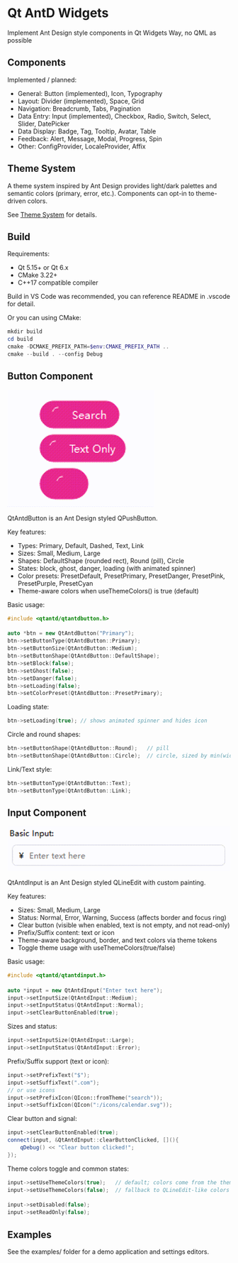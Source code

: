# Qt AntD Widgets

Implement Ant Design style components in Qt Widgets Way, no QML as possible

## Components

Implemented / planned:

- General: Button (implemented), Icon, Typography
- Layout: Divider (implemented), Space, Grid
- Navigation: Breadcrumb, Tabs, Pagination
- Data Entry: Input (implemented), Checkbox, Radio, Switch, Select, Slider, DatePicker
- Data Display: Badge, Tag, Tooltip, Avatar, Table
- Feedback: Alert, Message, Modal, Progress, Spin
- Other: ConfigProvider, LocaleProvider, Affix

## Theme System

A theme system inspired by Ant Design provides light/dark palettes and semantic colors
(primary, error, etc.). Components can opt-in to theme-driven colors.

See [Theme System](./THEME_SYSTEM.md) for details.

## Build

Requirements:
- Qt 5.15+ or Qt 6.x
- CMake 3.22+
- C++17 compatible compiler

Build in VS Code was recommended, you can reference README in .vscode for detail.



Or you can using CMake:

```powershell
mkdir build
cd build
cmake -DCMAKE_PREFIX_PATH=$env:CMAKE_PREFIX_PATH ..
cmake --build . --config Debug
```

## Button Component
![img](README.assets/img_v3_02ph_2d4632ce-cee4-439d-8b4a-37a00f6ba17g.gif)

QtAntdButton is an Ant Design styled QPushButton.

Key features:
- Types: Primary, Default, Dashed, Text, Link
- Sizes: Small, Medium, Large
- Shapes: DefaultShape (rounded rect), Round (pill), Circle
- States: block, ghost, danger, loading (with animated spinner)
- Color presets: PresetDefault, PresetPrimary, PresetDanger, PresetPink, PresetPurple, PresetCyan
- Theme-aware colors when useThemeColors() is true (default)


Basic usage:

```cpp
#include <qtantd/qtantdbutton.h>

auto *btn = new QtAntdButton("Primary");
btn->setButtonType(QtAntdButton::Primary);
btn->setButtonSize(QtAntdButton::Medium);
btn->setButtonShape(QtAntdButton::DefaultShape);
btn->setBlock(false);
btn->setGhost(false);
btn->setDanger(false);
btn->setLoading(false);
btn->setColorPreset(QtAntdButton::PresetPrimary);
```

Loading state:

```cpp
btn->setLoading(true); // shows animated spinner and hides icon
```

Circle and round shapes:

```cpp
btn->setButtonShape(QtAntdButton::Round);   // pill
btn->setButtonShape(QtAntdButton::Circle);  // circle, sized by min(width,height)
```

Link/Text style:

```cpp
btn->setButtonType(QtAntdButton::Text);
btn->setButtonType(QtAntdButton::Link);
```

## Input Component

![img](README.assets/img_v3_02ph_054be728-cf55-4371-b106-ae7afadbf1fg.gif)


QtAntdInput is an Ant Design styled QLineEdit with custom painting.

Key features:
- Sizes: Small, Medium, Large
- Status: Normal, Error, Warning, Success (affects border and focus ring)
- Clear button (visible when enabled, text is not empty, and not read-only)
- Prefix/Suffix content: text or icon
- Theme-aware background, border, and text colors via theme tokens
- Toggle theme usage with useThemeColors(true/false)

Basic usage:

```cpp
#include <qtantd/qtantdinput.h>

auto *input = new QtAntdInput("Enter text here");
input->setInputSize(QtAntdInput::Medium);
input->setInputStatus(QtAntdInput::Normal);
input->setClearButtonEnabled(true);
```

Sizes and status:

```cpp
input->setInputSize(QtAntdInput::Large);
input->setInputStatus(QtAntdInput::Error);
```

Prefix/Suffix support (text or icon):

```cpp
input->setPrefixText("$");
input->setSuffixText(".com");
// or use icons
input->setPrefixIcon(QIcon::fromTheme("search"));
input->setSuffixIcon(QIcon(":/icons/calendar.svg"));
```

Clear button and signal:

```cpp
input->setClearButtonEnabled(true);
connect(input, &QtAntdInput::clearButtonClicked, [](){
    qDebug() << "Clear button clicked!";
});
```

Theme colors toggle and common states:

```cpp
input->setUseThemeColors(true);   // default; colors come from the theme
input->setUseThemeColors(false);  // fallback to QLineEdit-like colors

input->setDisabled(false);
input->setReadOnly(false);
```

## Examples

See the examples/ folder for a demo application and settings editors.